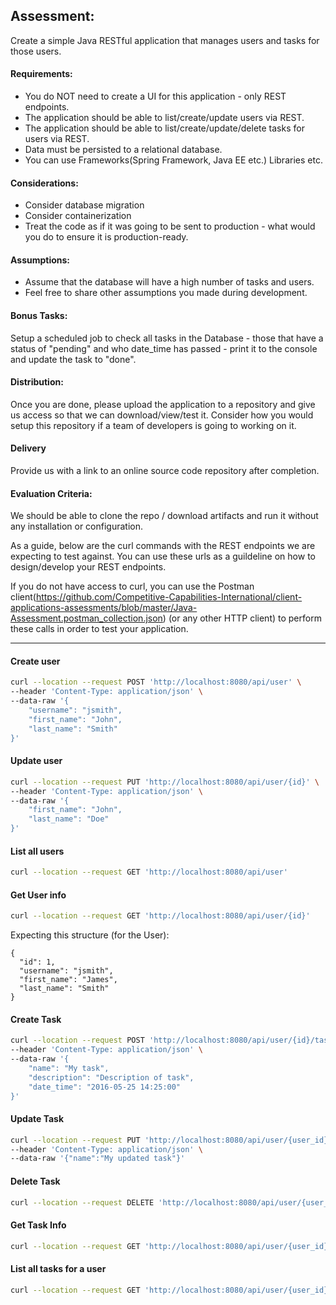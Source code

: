 ## Assessment:
Create a simple Java RESTful application that manages users and tasks for those users.

#### Requirements:
* You do NOT need to create a UI for this application - only REST endpoints.
* The application should be able to list/create/update users via REST.
* The application should be able to list/create/update/delete tasks for users via REST.
* Data must be persisted to a relational database.
* You can use Frameworks(Spring Framework, Java EE etc.) Libraries etc.

#### Considerations:
* Consider database migration
* Consider containerization
* Treat the code as if it was going to be sent to production - what would you do to ensure it is production-ready.

#### Assumptions:
* Assume that the database will have a high number of tasks and users.
* Feel free to share other assumptions you made during development.

#### Bonus Tasks:  
Setup a scheduled job to check all tasks in the Database - those that have a status of "pending" and who date_time 
has passed - print it to the console
and update the task to "done".

#### Distribution:
Once you are done, please upload the application to a repository and give us access so that we can download/view/test it.
Consider how you would setup this repository if a team of developers is going to working on it.

#### Delivery  
Provide us with a link to an online source code repository after completion.

#### Evaluation Criteria:
We should be able to clone the repo / download artifacts and run it without any installation or configuration.

As a guide, below are the curl commands with the REST endpoints we are expecting to test against.  You can use these urls as a guildeline on how to design/develop your REST endpoints.  

If you do not have access to curl, you can use the Postman client(https://github.com/Competitive-Capabilities-International/client-applications-assessments/blob/master/Java-Assessment.postman_collection.json) (or any other HTTP client) to perform these 
calls in 
order to test your application.

---

#### Create user
```sh
curl --location --request POST 'http://localhost:8080/api/user' \
--header 'Content-Type: application/json' \
--data-raw '{
    "username": "jsmith",
    "first_name": "John",
    "last_name": "Smith"
}'
```

#### Update user
```sh
curl --location --request PUT 'http://localhost:8080/api/user/{id}' \
--header 'Content-Type: application/json' \
--data-raw '{
    "first_name": "John",
    "last_name": "Doe"
}'
```

#### List all users
```sh
curl --location --request GET 'http://localhost:8080/api/user'
```

#### Get User info
```sh
curl --location --request GET 'http://localhost:8080/api/user/{id}'
```
Expecting this structure (for the User):
```
{ 
  "id": 1,
  "username": "jsmith",
  "first_name": "James",
  "last_name": "Smith"
}
```

#### Create Task
```sh
curl --location --request POST 'http://localhost:8080/api/user/{id}/task' \
--header 'Content-Type: application/json' \
--data-raw '{
    "name": "My task",
    "description": "Description of task",
    "date_time": "2016-05-25 14:25:00"
}'
```

#### Update Task
```sh
curl --location --request PUT 'http://localhost:8080/api/user/{user_id}/task/{task_id}' \
--header 'Content-Type: application/json' \
--data-raw '{"name":"My updated task"}'
```

#### Delete Task
```sh
curl --location --request DELETE 'http://localhost:8080/api/user/{user_id}/task/{task_id}'
```

#### Get Task Info
```sh
curl --location --request GET 'http://localhost:8080/api/user/{user_id}/task/{task_id}'
```

#### List all tasks for a user

```sh
curl --location --request GET 'http://localhost:8080/api/user/{user_id}/task'
```
